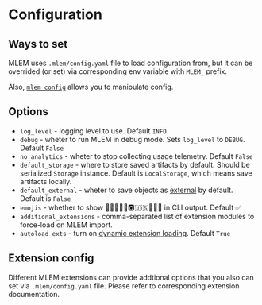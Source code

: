 # Configuration

## Ways to set

MLEM uses `.mlem/config.yaml` file to load configuration from, but it can be
overrided (or set) via corresponding env variable with `MLEM_` prefix.

Also, [`mlem config`](/doc/cli-reference/config) allows you to manipulate
config.

## Options

- `log_level` - logging level to use. Default `INFO`
- `debug` - wheter to run MLEM in debug mode. Sets `log_level` to `DEBUG`.
  Default `False`
- `no_analytics` - wheter to stop collecting usage telemetry. Default `False`
- `default_storage` - where to store saved artifacts by default. Should be
  serialized `Storage` instance. Default is `LocalStorage`, which means save
  artifacts locally.
- `default_external` - wheter to save objects as
  [external](/docs/user-guide/project-structure#External) by default. Default is
  `False`
- `emojis` - whether to show 💅🦉🤩🇪🇲🅾️🇯ℹ️🇸🤩🦉💅 in CLI output. Default ✅
- `additional_extensions` - comma-separated list of extension modules to
  force-load on MLEM import.
- `autoload_exts` - turn on
  [dynamic extension loading](/doc/user-guide/extending#extension-dynamic-loading).
  Default `True`

## Extension config

Different MLEM extensions can provide addtional options that you also can set
via `.mlem/config.yaml` file. Please refer to corresponding extension
documentation.
